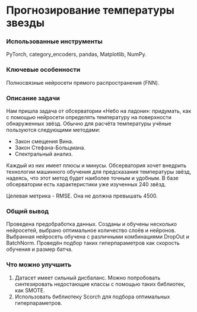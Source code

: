 
# Прогнозирование температуры звезды

### Использованные инструменты
PyTorch, category_encoders, pandas, Matplotlib, NumPy.

### Ключевые особенности
Полносвязные нейросети прямого распространения (FNN).

### Описание задачи
Нам пришла задача от обсерватории «Небо на ладони»: придумать, как с помощью нейросети определять температуру на поверхности обнаруженных звёзд. Обычно для расчёта температуры учёные пользуются следующими методами:

- Закон смещения Вина.
- Закон Стефана-Больцмана.
- Спектральный анализ.

Каждый из них имеет плюсы и минусы. Обсерватория хочет внедрить технологии машинного обучения для предсказания температуры звёзд, надеясь, что этот метод будет наиболее точным и удобным. В базе обсерватории есть характеристики уже изученных 240 звёзд.

Целевая метрика - RMSE. Она не должна превышать 4500.

### Общий вывод
Проведена предобработка данных. Созданы и обучены несколько нейросетей, выбрано оптимальное количество слоёв и нейронов. Выбранная нейросеть обучена с различными комбинациями DropOut и BatchNorm. Проведён подбор таких гиперпараметров как скорость обучения и размер батча.

### Что можно улучшить
1. Датасет имеет сильный дисбаланс. Можно попробовать синтезировать недостающие классы с помощью таких библиотек, как SMOTE. 
2. Использовать библиотеку Scorch для подбора оптимальных гиперпараметров.